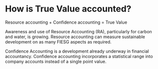 # How is True Value accounted?

Resource accounting + Confidence accounting = True Value

Awareness and use of Resource Accounting (RA), particularly for carbon and water, is growing. Resource accounting can measure sustainable development on as
many FIESG aspects as required.

Confidence Accounting is a development already underway in financial accountancy. Confidence accounting incorporates a statistical range into company accounts instead of a
single point value.
